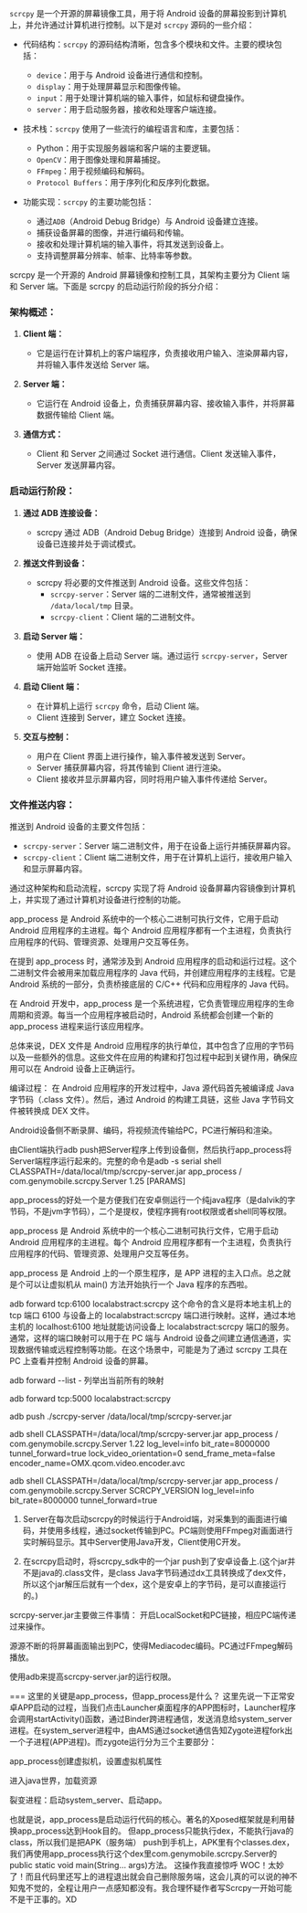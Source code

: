 `scrcpy` 是一个开源的屏幕镜像工具，用于将 Android 设备的屏幕投影到计算机上，并允许通过计算机进行控制。以下是对 `scrcpy` 源码的一些介绍：

- 代码结构：`scrcpy` 的源码结构清晰，包含多个模块和文件。主要的模块包括：
  - `device`：用于与 Android 设备进行通信和控制。
  - `display`：用于处理屏幕显示和图像传输。
  - `input`：用于处理计算机端的输入事件，如鼠标和键盘操作。
  - `server`：用于启动服务器，接收和处理客户端连接。

- 技术栈：`scrcpy` 使用了一些流行的编程语言和库，主要包括：
  - Python：用于实现服务器端和客户端的主要逻辑。
  - `OpenCV`：用于图像处理和屏幕捕捉。
  - `FFmpeg`：用于视频编码和解码。
  - `Protocol Buffers`：用于序列化和反序列化数据。

- 功能实现：`scrcpy` 的主要功能包括：
  - 通过`ADB`（Android Debug Bridge）与 Android 设备建立连接。
  - 捕获设备屏幕的图像，并进行编码和传输。
  - 接收和处理计算机端的输入事件，将其发送到设备上。
  - 支持调整屏幕分辨率、帧率、比特率等参数。




scrcpy 是一个开源的 Android 屏幕镜像和控制工具，其架构主要分为 Client 端和 Server 端。下面是 scrcpy 的启动运行阶段的拆分介绍：

### 架构概述：
1. **Client 端：**
   - 它是运行在计算机上的客户端程序，负责接收用户输入、渲染屏幕内容，并将输入事件发送给 Server 端。

2. **Server 端：**
   - 它运行在 Android 设备上，负责捕获屏幕内容、接收输入事件，并将屏幕数据传输给 Client 端。

3. **通信方式：**
   - Client 和 Server 之间通过 Socket 进行通信。Client 发送输入事件，Server 发送屏幕内容。

### 启动运行阶段：
1. **通过 ADB 连接设备：**
   - scrcpy 通过 ADB（Android Debug Bridge）连接到 Android 设备，确保设备已连接并处于调试模式。

2. **推送文件到设备：**
   - scrcpy 将必要的文件推送到 Android 设备。这些文件包括：
     - `scrcpy-server`：Server 端的二进制文件，通常被推送到 `/data/local/tmp` 目录。
     - `scrcpy-client`：Client 端的二进制文件。

3. **启动 Server 端：**
   - 使用 ADB 在设备上启动 Server 端。通过运行 `scrcpy-server`，Server 端开始监听 Socket 连接。

4. **启动 Client 端：**
   - 在计算机上运行 `scrcpy` 命令，启动 Client 端。
   - Client 连接到 Server，建立 Socket 连接。

5. **交互与控制：**
   - 用户在 Client 界面上进行操作，输入事件被发送到 Server。
   - Server 捕获屏幕内容，将其传输到 Client 进行渲染。
   - Client 接收并显示屏幕内容，同时将用户输入事件传递给 Server。

### 文件推送内容：
推送到 Android 设备的主要文件包括：
- `scrcpy-server`：Server 端二进制文件，用于在设备上运行并捕获屏幕内容。
- `scrcpy-client`：Client 端二进制文件，用于在计算机上运行，接收用户输入和显示屏幕内容。

通过这种架构和启动流程，scrcpy 实现了将 Android 设备屏幕内容镜像到计算机上，并实现了通过计算机对设备进行控制的功能。


app_process 是 Android 系统中的一个核心二进制可执行文件，它用于启动 Android 应用程序的主进程。每个 Android 应用程序都有一个主进程，负责执行应用程序的代码、管理资源、处理用户交互等任务。

在提到 app_process 时，通常涉及到 Android 应用程序的启动和运行过程。这个二进制文件会被用来加载应用程序的 Java 代码，并创建应用程序的主线程。它是 Android 系统的一部分，负责桥接底层的 C/C++ 代码和应用程序的 Java 代码。

在 Android 开发中，app_process 是一个系统进程，它负责管理应用程序的生命周期和资源。每当一个应用程序被启动时，Android 系统都会创建一个新的 app_process 进程来运行该应用程序。

总体来说，DEX 文件是 Android 应用程序的执行单位，其中包含了应用的字节码以及一些额外的信息。这些文件在应用的构建和打包过程中起到关键作用，确保应用可以在 Android 设备上正确运行。

编译过程： 在 Android 应用程序的开发过程中，Java 源代码首先被编译成 Java 字节码（.class 文件）。然后，通过 Android 的构建工具链，这些 Java 字节码文件被转换成 DEX 文件。

Android设备侧不断录屏、编码，将视频流传输给PC，PC进行解码和渲染。

由Client端执行adb push把Server程序上传到设备侧，然后执行app_process将Server端程序运行起来的。完整的命令是adb -s serial shell CLASSPATH=/data/local/tmp/scrcpy-server.jar app_process / com.genymobile.scrcpy.Server 1.25 [PARAMS] 

app_process的好处一个是方便我们在安卓侧运行一个纯java程序（是dalvik的字节码，不是jvm字节码），二个是提权，使程序拥有root权限或者shell同等权限。

app_process 是 Android 系统中的一个核心二进制可执行文件，它用于启动 Android 应用程序的主进程。每个 Android 应用程序都有一个主进程，负责执行应用程序的代码、管理资源、处理用户交互等任务。

app_process 是 Android 上的一个原生程序，是 APP 进程的主入口点。总之就是个可以让虚拟机从 main() 方法开始执行一个 Java 程序的东西啦。

adb forward tcp:6100 localabstract:scrcpy
这个命令的含义是将本地主机上的 tcp 端口 6100 与设备上的 localabstract:scrcpy 端口进行映射。这样，通过本地主机的 localhost:6100 地址就能访问设备上 localabstract:scrcpy 端口的服务。
通常，这样的端口映射可以用于在 PC 端与 Android 设备之间建立通信通道，实现数据传输或远程控制等功能。在这个场景中，可能是为了通过 scrcpy 工具在 PC 上查看并控制 Android 设备的屏幕。

adb forward --list - 列举出当前所有的映射

adb forward tcp:5000 localabstract:scrcpy

adb push ./scrcpy-server /data/local/tmp/scrcpy-server.jar

adb shell CLASSPATH=/data/local/tmp/scrcpy-server.jar app_process / com.genymobile.scrcpy.Server 1.22 log_level=info bit_rate=8000000 tunnel_forward=true lock_video_orientation=0 send_frame_meta=false encoder_name=OMX.qcom.video.encoder.avc

adb shell CLASSPATH=/data/local/tmp/scrcpy-server.jar app_process / com.genymobile.scrcpy.Server SCRCPY_VERSION log_level=info bit_rate=8000000 tunnel_forward=true

1. Server在每次启动scrcpy的时候运行于Android端，对采集到的画面进行编码，并使用多线程，通过socket传输到PC。PC端则使用FFmpeg对画面进行实时解码显示。其中Server使用Java开发，Client使用C开发。


2. 在scrcpy启动时，将scrcpy_sdk中的一个jar push到了安卓设备上.(这个jar并不是java的.class文件，是class Java字节码通过dx工具转换成了dex文件，所以这个jar解压后就有一个dex，这个是安卓上的字节码，是可以直接运行的。)


scrcpy-server.jar主要做三件事情：
开启LocalSocket和PC链接，相应PC端传递过来操作。

源源不断的将屏幕画面输出到PC，使得Mediacodec编码。PC通过FFmpeg解码播放。

使用adb来提高scrcpy-server.jar的运行权限。

===
这里的关键是app_process，但app_process是什么？
这里先说一下正常安卓APP启动的过程，当我们点击Launcher桌面程序的APP图标时，Launcher程序会调用startActivity()函数，通过Binder跨进程通信，发送消息给system_server进程。在system_server进程中，由AMS通过socket通信告知Zygote进程fork出一个子进程(APP进程)。而zygote运行分为三个主要部分：

app_process创建虚拟机，设置虚拟机属性

进入java世界，加载资源

裂变进程：启动system_server、启动app。

也就是说，app_process是启动运行代码的核心。著名的Xposed框架就是利用替换app_process达到Hook目的。
但app_process只能执行dex，不能执行java的class，所以我们是把APK（服务端） push到手机上，APK里有个classes.dex，我们再使用app_process执行这个dex里com.genymobile.scrcpy.Server的public static void main(String... args)方法。
这操作我直接惊呼 WOC！太妙了！而且代码里还写上的进程退出就会自己删除服务端，这会儿真的可以说的神不知鬼不觉的，全程让用户一点感知都没有。我合理怀疑作者写Scrcpy一开始可能不是干正事的。XD
